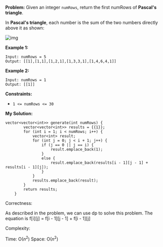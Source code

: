 **Problem:**
Given an integer `numRows`, return the first numRows of **Pascal's triangle**.

In **Pascal's triangle**, each number is the sum of the two numbers directly above it as shown:

![img](https://upload.wikimedia.org/wikipedia/commons/0/0d/PascalTriangleAnimated2.gif)

 

**Example 1:**

```
Input: numRows = 5
Output: [[1],[1,1],[1,2,1],[1,3,3,1],[1,4,6,4,1]]
```

**Example 2:**

```
Input: numRows = 1
Output: [[1]]
```

 

**Constraints:**

- `1 <= numRows <= 30`

**My Solution:**
```
vector<vector<int>> generate(int numRows) {
        vector<vector<int>> results = {{1}};
        for (int i = 1; i < numRows; i++) {
            vector<int> result;
            for (int j = 0; j < i + 1; j++) {
                if (j == 0 || j == i) {
                    result.emplace_back(1);
                }
                else {
                    result.emplace_back(results[i - 1][j - 1] + results[i - 1][j]);
                }
            }
            results.emplace_back(result);
        }
        return results;
    }
```
Correctness:

As described in the problem, we can use dp to solve this problem. The equation is f[i][j] = f[i - 1][j - 1] + f[i - 1][j]

Complexity:

Time: O($n^2$)
Space: O($n^2$)